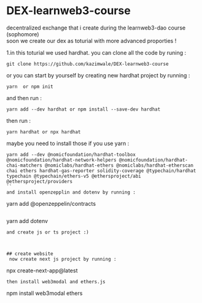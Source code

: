 # DEX-learnweb3-course
decentralized exchange that i create during the learnweb3-dao course (sophomore)  
soon we create our dex as toturial with more advanced proporties !

1.in this toturial we used hardhat. you can clone all the code by runing :
```
git clone https://github.com/kazimwale/DEX-learnweb3-course 
```

or you can start by yourself by creating new hardhat project by running :
```
yarn  or npm init
```
and then run :
```
yarn add --dev hardhat or npm install --save-dev hardhat 
```
then run :
```
yarn hardhat or npx hardhat 
```
maybe you need to install those if you use yarn :
```
yarn add --dev @nomicfoundation/hardhat-toolbox @nomicfoundation/hardhat-network-helpers @nomicfoundation/hardhat-chai-matchers @nomiclabs/hardhat-ethers @nomiclabs/hardhat-etherscan chai ethers hardhat-gas-reporter solidity-coverage @typechain/hardhat typechain @typechain/ethers-v5 @ethersproject/abi @ethersproject/providers
``
and install openzepplin and dotenv by running :
```
yarn add @openzeppelin/contracts 
```
```
yarn add dotenv
```
and create js or ts project :)



## create website
 now create next js project by running :
```
npx create-next-app@latest
```
then install web3modal and ethers.js
```
npm install web3modal ethers
```
